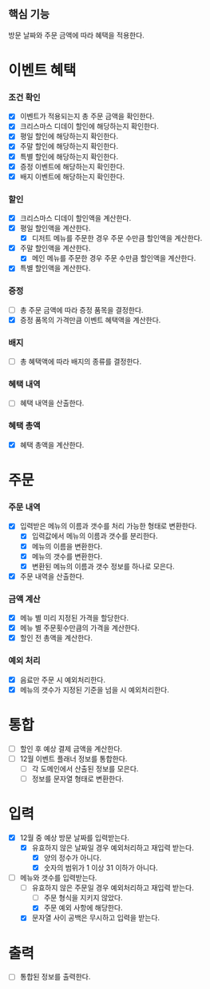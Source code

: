 ## 핵심 기능
방문 날짜와 주문 금액에 따라 혜택을 적용한다.

# 이벤트 혜택
### 조건 확인
- [x] 이벤트가 적용되는지 총 주문 금액을 확인한다.
- [x] 크리스마스 디데이 할인에 해당하는지 확인한다.
- [x] 평일 할인에 해당하는지 확인한다.
- [x] 주말 할인에 해당하는지 확인한다.
- [x] 특별 할인에 해당하는지 확인한다.
- [x] 증정 이벤트에 해당하는지 확인한다.
- [x] 배지 이벤트에 해당하는지 확인한다.

### 할인
- [x] 크리스마스 디데이 할인액을 계산한다.
- [x] 평일 할인액을 계산한다.
  - [x] 디저트 메뉴를 주문한 경우 주문 수만큼 할인액을 계산한다.
- [x] 주말 할인액을 계산한다.
  - [x] 메인 메뉴를 주문한 경우 주문 수만큼 할인액을 계산한다.
- [x] 특별 할인액을 계산한다.

### 증정
- [ ] 총 주문 금액에 따라 증정 품목을 결정한다.
- [x] 증정 품목의 가격만큼 이벤트 혜택액을 계산한다.

### 배지
- [ ] 총 혜택액에 따라 배지의 종류를 결정한다.

### 혜택 내역
- [ ] 혜택 내역을 산출한다.

### 혜택 총액
- [x] 혜택 총액을 계산한다.

# 주문
### 주문 내역
- [x] 입력받은 메뉴의 이름과 갯수를 처리 가능한 형태로 변환한다.
  - [x] 입력값에서 메뉴의 이름과 갯수를 분리한다.
  - [x] 메뉴의 이름을 변환한다.
  - [x] 메뉴의 갯수를 변환한다.
  - [x] 변환된 메뉴의 이름과 갯수 정보를 하나로 모은다.
- [x] 주문 내역을 산출한다.

### 금액 계산
- [x] 메뉴 별 미리 지정된 가격을 할당한다.
- [x] 메뉴 별 주문횟수만큼의 가격을 계산한다.
- [x] 할인 전 총액을 계산한다.

### 예외 처리
- [x] 음료만 주문 시 예외처리한다.
- [x] 메뉴의 갯수가 지정된 기준을 넘을 시 예외처리한다.

# 통합
- [ ] 할인 후 예상 결제 금액을 계산한다.
- [ ] 12월 이벤트 플래너 정보를 통합한다.
  - [ ] 각 도메인에서 산출된 정보를 모은다.
  - [ ] 정보를 문자열 형태로 변환한다.

# 입력
- [x] 12월 중 예상 방문 날짜를 입력받는다.
  - [x] 유효하지 않은 날짜일 경우 예외처리하고 재입력 받는다.
    - [x] 양의 정수가 아니다.
    - [x] 숫자의 범위가 1 이상 31 이하가 아니다.
- [ ] 메뉴와 갯수를 입력받는다.
  - [ ] 유효하지 않은 주문일 경우 예외처리하고 재입력 받는다.
    - [ ] 주문 형식을 지키지 않았다.
    - [x] 주문 예외 사항에 해당한다.
  - [x] 문자열 사이 공백은 무시하고 입력을 받는다.

# 출력
- [ ] 통합된 정보를 출력한다.